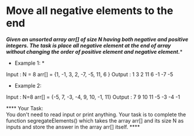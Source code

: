  # Move all negative elements to the end

***Given an unsorted array arr[] of size N having both negative and positive integers. The task is place all negative element at the end of array without changing the order of positive element and negative element.****

 

 * Example 1: *

Input : 
N = 8
arr[] = {1, -1, 3, 2, -7, -5, 11, 6 }
Output : 
1  3  2  11  6  -1  -7  -5

* Example 2:

Input : 
N=8
arr[] = {-5, 7, -3, -4, 9, 10, -1, 11}
Output :
7  9  10  11  -5  -3  -4  -1
 

**** Your Task:  
You don't need to read input or print anything. Your task is to complete the function segregateElements() which takes the array arr[] and its size N as inputs and store the answer in the array arr[] itself. ****

